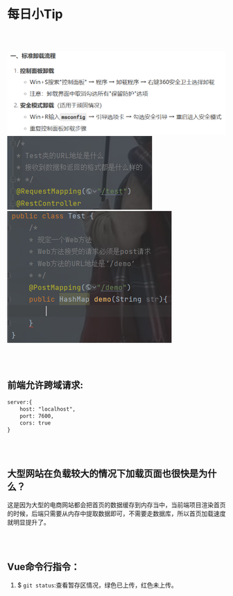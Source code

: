 # 每日小Tip
<br>
<br>

![](../assets/images/image37.png)
![](../assets/images/image38.png)
![](../assets/images/image39.png)

<br>
<br>

## 前端允许跨域请求:
```Vue
server:{
    host: "localhost",
    port: 7600,
    cors: true
}
```

<br>
<br>

## 大型网站在负载较大的情况下加载页面也很快是为什么？
这是因为大型的电商网站都会把首页的数据缓存到内存当中，当前端项目渲染首页的时候，后端只需要从内存中提取数据即可，不需要走数据库，所以首页加载速度就明显提升了。

<br>
<br>

## Vue命令行指令：
1. $ `git status`:查看暂存区情况，绿色已上传，红色未上传。